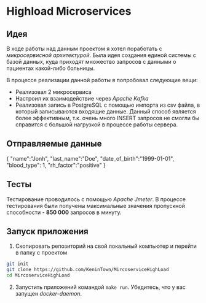# Highload Microservices

## Идея

В ходе работы над данным проектом я хотел поработать с  *микросервисной архитектурой*. Была идея создания единой системы с базой данных, куда приходят множество запросов с данными о пациентах какой-либо больницы.

В процессе реализации данной работы я попробовал следующие вещи:
- Реализовал 2 микросервиса
- Настроил их взаимодействие через *Apache Kafka*
- Реализовал запись в PostgreSQL с помощью импорта из csv файла, в который записываются входящие данные. Данный способ является более эффективным, т.к. очень много INSERT запросов не смогли бы справится с большой нагрузкой в процессе работы сервера.

## Отправляемые данные
{
    "name":"Jonh",
    "last_name":"Doe",
    "date_of_birth":"1999-01-01",
    "blood_type": 1,
    "rh_factor":"positive"
}

## Тесты
Тестирование проводилось с помощью *Apache Jmeter*. В процессе тестирования были получены максимальные значения пропускной способности - **850 000** запросов в минуту.

## Запуск приложения
1. Скопировать репозиторий на свой локальный компьютер и перейти в папку с проектом
```bash
git init
git clone https://github.com/KeninTown/MircoserviceHighLoad
cd MircoserviceHighLoad
```
2. Запустить приложений командой `make run`. Убедитесь, что у вас запущен *docker-daemon*. 